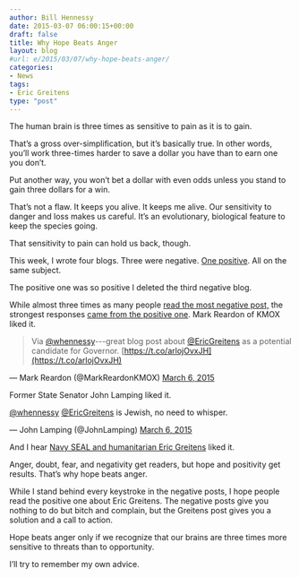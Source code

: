 ```yaml
---
author: Bill Hennessy
date: 2015-03-07 06:00:15+00:00
draft: false
title: Why Hope Beats Anger
layout: blog
#url: e/2015/03/07/why-hope-beats-anger/
categories:
- News
tags:
- Eric Greitens
type: "post"
---
```


The human brain is three times as sensitive to pain as it is to gain.

That’s a gross over-simplification, but it’s basically true. In other words, you’ll work three-times harder to save a dollar you have than to earn one you don’t.

Put another way, you won’t bet a dollar with even odds unless you stand to gain three dollars for a win.

That’s not a flaw. It keeps you alive. It keeps me alive. Our sensitivity to danger and loss makes us careful. It’s an evolutionary, biological feature to keep the species going.

That sensitivity to pain can hold us back, though.

This week, I wrote four blogs. Three were negative. [One positive](https://hennessysview.com/2015/03/05/providence-and-hope-in-missouri/). All on the same subject.

The positive one was so positive I deleted the third negative blog.

While almost three times as many people [read the most negative post,](https://hennessysview.com/2015/03/05/missouri-deserves-better/) the strongest responses [came from the positive one](https://hennessysview.com/2015/03/05/providence-and-hope-in-missouri/). Mark Reardon of KMOX liked it.



> Via [@whennessy](https://twitter.com/whennessy)---great blog post about [@EricGreitens](https://twitter.com/EricGreitens) as a potential candidate for Governor. [https://t.co/arlojOvxJH](https://t.co/arlojOvxJH)

— Mark Reardon (@MarkReardonKMOX) [March 6, 2015](https://twitter.com/MarkReardonKMOX/status/573934097107697665)



Former State Senator John Lamping liked it.



> 
[@whennessy](https://twitter.com/whennessy) [@EricGreitens](https://twitter.com/EricGreitens) is Jewish, no need to whisper.

— John Lamping (@JohnLamping) [March 6, 2015](https://twitter.com/JohnLamping/status/573695299421532161)





And I hear [Navy SEAL and humanitarian Eric Greitens](https://ericgreitens.com) liked it.

Anger, doubt, fear, and negativity get readers, but hope and positivity get results. That’s why hope beats anger.

While I stand behind every keystroke in the negative posts, I hope people read the positive one about Eric Greitens. The negative posts give you nothing to do but bitch and complain, but the Greitens post gives you a solution and a call to action.

Hope beats anger only if we recognize that our brains are three times more sensitive to threats than to opportunity.

I’ll try to remember my own advice.
